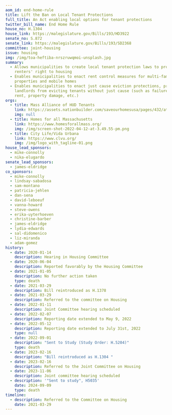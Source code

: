 ```yaml
---
aom_id: end-home-rule
title: Lift the Ban on Local Tenant Protections
full_title: An Act enabling local options for tenant protections
twitter_bill_name: End Home Rule
house_no: H.1304
house_link: https://malegislature.gov/Bills/193/HD3922
senate_no: S.872
senate_link: https://malegislature.gov/Bills/193/SD2368
committee: joint-housing
issue: housing
img: /img/toa-heftiba-nrszruwqmoi-unsplash.jpg
summary:
  - Allows municipalities to create local tenant protection laws to protect
    renters' right to housing
  - Enables municipalities to enact rent control measures for multi-family
    properties and mobile homes
  - Enables municipalities to enact just cause eviction protections, prohibiting
    landlords from evicting tenants without just cause (such as failure to pay
    rent, property damage, etc.)
orgs:
  - title: Mass Alliance of HUD Tenants
    link: https://assets.nationbuilder.com/saveourhomesusa/pages/432/attachments/original/1676486825/HD3922_SD2368_Tenant_Protection_Act_fact_sheet_Jan._27th_2023-2.pdf?1676486825
    img: null
  - title: Homes for all Massachusetts
    link: https://www.homesforallmass.org/
    img: /img/screen-shot-2022-04-12-at-3.49.55-pm.png
  - title: City Life/Vida Urbana
    link: https://www.clvu.org/
    img: /img/logo_with_tagline-01.png
house_lead_sponsors:
  - mike-connolly
  - nika-elugardo
senate_lead_sponsors:
  - james-eldridge
co_sponsors:
  - mike-connolly
  - lindsay-sabadosa
  - sam-montano
  - patricia-jehlen
  - dan-sena
  - david-leboeuf
  - vanna-howard
  - steve-owens
  - erika-uyterhoeven
  - christine-barber
  - james-eldridge
  - lydia-edwards
  - sal-didomenico
  - liz-miranda
  - adam-gomez
history:
  - date: 2020-01-14
    description: Hearing in Housing Committee
  - date: 2020-06-04
    description: Reported favorably by the Housing Committee
  - date: 2021-01-05
    description: No further action taken
    type: death
  - date: 2021-03-29
    description: Bill reintroduced as H.1378
  - date: 2021-03-29
    description: Referred to the committee on Housing
  - date: 2022-01-11
    description: Joint Committee hearing scheduled
  - date: 2022-02-07
    description: Reporting date extended to May 9, 2022
  - date: 2022-05-12
    description: Reporting date extended to July 31st, 2022
    type: null
  - date: 2022-09-01
    description: "Sent to Study (Study Order: H.5204)"
    type: death
  - date: 2023-02-16
    description: "Bill reintroduced as H.1304 "
  - date: 2023-02-16
    description: Referred to the Joint Committee on Housing
  - date: 2023-11-06
    description: Joint committee hearing scheduled
  - description: '"Sent to study", H5035'
    date: 2024-09-09
    type: death
timeline:
  - description: Referred to the Committee on Housing
    date: 2021-03-29
---
```


